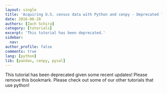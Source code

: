 ```yaml
---
layout: single
title: 'Acquiring U.S. census data with Python and cenpy - Deprecated lesson'
date: 2016-06-28
authors: [Zach Schira]
category: [tutorials]
excerpt: 'This tutorial has been deprecated.'
sidebar:
  nav:
author_profile: false
comments: true
lang: [python]
lib: [pandas, cenpy, pysal]
---
```


This tutorial has been deprecated given some recent updates! Please remove this bookmark.
Please check out some of our other tutorials that use python!
